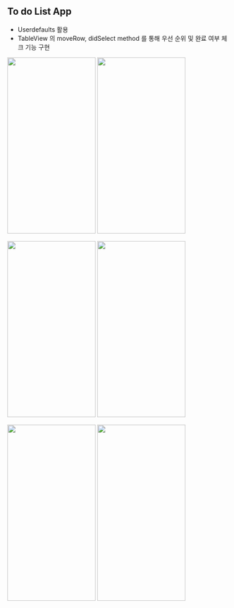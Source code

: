 ## To do List App 

- Userdefaults 활용
- TableView 의 moveRow, didSelect method 를 통해 우선 순위 및 완료 여부 체크 기능 구현

<img src="https://user-images.githubusercontent.com/55011765/152802048-8836f62a-dc99-4d6a-916f-d834a7d52004.png" width="200" height="400"/> <img src="https://user-images.githubusercontent.com/55011765/152802106-cb7425b0-73b6-4707-bdc5-c6e83668e25b.png" width="200" height="400"/>

<img src="https://user-images.githubusercontent.com/55011765/152802147-961596c3-dada-4060-b2e5-fd02697f6112.png" width="200" height="400"/> <img src="https://user-images.githubusercontent.com/55011765/152802276-a9a70ee9-8568-4026-9de5-dbb50a064825.png" width="200" height="400"/>

<img src="https://user-images.githubusercontent.com/55011765/152802200-53bb06b6-58cf-4049-ae3d-8e55a4a2e978.png" width="200" height="400"/> <img src="https://user-images.githubusercontent.com/55011765/152802314-b882ede9-0180-4a16-960a-e31353cac083.png" width="200" height="400"/>


